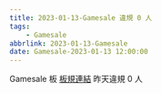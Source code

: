 ```yaml
---
title: 2023-01-13-Gamesale 違規 0 人
tags:
    - Gamesale
abbrlink: 2023-01-13-Gamesale
date: Gamesale-2023-01-13 12:00:00
---
```

Gamesale 板 [板規連結](https://www.ptt.cc/bbs/Gossiping/M.1637425085.A.07D.html)
昨天違規 0 人
